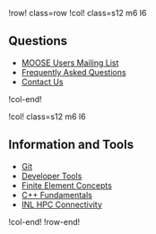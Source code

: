 !row! class=row
!col! class=s12 m6 l6
## Questions

- [MOOSE Users Mailing List](https://groups.google.com/forum/#!forum/moose-users)
- [Frequently Asked Questions](help/faq.md)
- [Contact Us](help/contact_us.md)

!col-end!

!col! class=s12 m6 l6
## Information and Tools

- [Git](git.md)
- [Developer Tools](help/development/index.md)
- [Finite Element Concepts](finite_element_concepts/index.md)
- [C++ Fundamentals](help/c++/index.md)
- [INL HPC Connectivity](help/inlhpcconnectivity.md)

!col-end!
!row-end!
